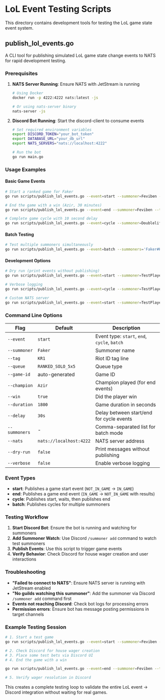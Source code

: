 # LoL Event Testing Scripts

This directory contains development tools for testing the LoL game state event system.

## publish_lol_events.go

A CLI tool for publishing simulated LoL game state change events to NATS for rapid development testing.

### Prerequisites

1. **NATS Server Running**: Ensure NATS with JetStream is running
   ```bash
   # Using Docker
   docker run -p 4222:4222 nats:latest -js
   
   # Or using nats-server binary
   nats-server -js
   ```

2. **Discord Bot Running**: Start the discord-client to consume events
   ```bash
   # Set required environment variables
   export DISCORD_TOKEN="your_bot_token"
   export DATABASE_URL="your_db_url" 
   export NATS_SERVERS="nats://localhost:4222"
   
   # Run the bot
   go run main.go
   ```

### Usage Examples

#### Basic Game Events

```bash
# Start a ranked game for Faker
go run scripts/publish_lol_events.go --event=start --summoner=Feviben --tag=NA1 --queue=RANKED_SOLO_5x5

# End the game with a win (Azir, 30 minutes)
go run scripts/publish_lol_events.go --event=end --summoner=Feviben --tag=NA1 --win=true --champion=Azir --duration=1800

# Complete game cycle with 10 second delay
go run scripts/publish_lol_events.go --event=cycle --summoner=Doublelift --tag=NA1 --delay=10s
```

#### Batch Testing

```bash
# Test multiple summoners simultaneously
go run scripts/publish_lol_events.go --event=batch --summoners='Faker#KR1,Caps#EUW1,Doublelift#NA1,Bjergsen#NA1'
```

#### Development Options

```bash
# Dry run (print events without publishing)
go run scripts/publish_lol_events.go --event=start --summoner=TestPlayer --tag=NA1 --dry-run

# Verbose logging
go run scripts/publish_lol_events.go --event=cycle --summoner=TestPlayer --tag=NA1 --verbose

# Custom NATS server
go run scripts/publish_lol_events.go --event=start --summoner=TestPlayer --tag=NA1 --nats=nats://your-server:4222
```

### Command Line Options

| Flag | Default | Description |
|------|---------|-------------|
| `--event` | `start` | Event type: `start`, `end`, `cycle`, `batch` |
| `--summoner` | `Faker` | Summoner name |
| `--tag` | `KR1` | Riot ID tag line |
| `--queue` | `RANKED_SOLO_5x5` | Queue type |
| `--game-id` | auto-generated | Game ID |
| `--champion` | `Azir` | Champion played (for end events) |
| `--win` | `true` | Did the player win |
| `--duration` | `1800` | Game duration in seconds |
| `--delay` | `30s` | Delay between start/end for cycle events |
| `--summoners` | - | Comma-separated list for batch mode |
| `--nats` | `nats://localhost:4222` | NATS server address |
| `--dry-run` | `false` | Print messages without publishing |
| `--verbose` | `false` | Enable verbose logging |

### Event Types

- **start**: Publishes a game start event (`NOT_IN_GAME` → `IN_GAME`)
- **end**: Publishes a game end event (`IN_GAME` → `NOT_IN_GAME` with results)
- **cycle**: Publishes start, waits, then publishes end
- **batch**: Publishes cycles for multiple summoners

### Testing Workflow

1. **Start Discord Bot**: Ensure the bot is running and watching for summoners
2. **Add Summoner Watch**: Use Discord `/summoner add` command to watch test summoners
3. **Publish Events**: Use this script to trigger game events
4. **Verify Behavior**: Check Discord for house wager creation and user interactions

### Troubleshooting

- **"Failed to connect to NATS"**: Ensure NATS server is running with JetStream enabled
- **"No guilds watching this summoner"**: Add the summoner via Discord `/summoner add` command first
- **Events not reaching Discord**: Check bot logs for processing errors
- **Permission errors**: Ensure bot has message posting permissions in target channels

### Example Testing Session

```bash
# 1. Start a test game
go run scripts/publish_lol_events.go --event=start --summoner=Feviben --tag=NA1 --verbose

# 2. Check Discord for house wager creation
# 3. Place some test bets via Discord UI
# 4. End the game with a win

go run scripts/publish_lol_events.go --event=end --summoner=Feviben --tag=NA1 --win=true --champion=Yasuo --verbose

# 5. Verify wager resolution in Discord
```

This creates a complete testing loop to validate the entire LoL event → Discord integration without waiting for real games.